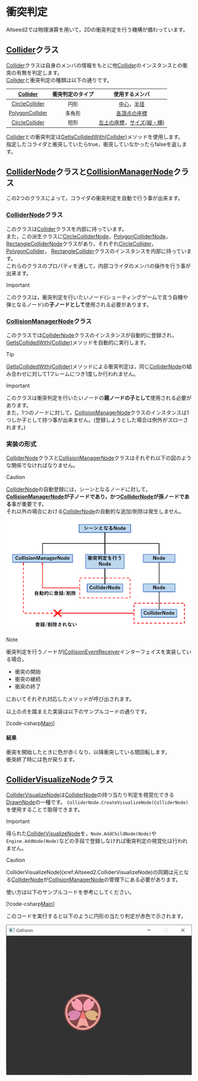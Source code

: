 # 衝突判定

Altseed2では物理演算を用いて，2Dの衝突判定を行う機構が備わっています。  

## [Collider](xref:Altseed2.Collider)クラス

[Collider](xref:Altseed2.Collider)クラスは自身のメンバの情報をもとに他[Collider](xref:Altseed2.Collider)のインスタンスとの衝突の有無を判定します。  
[Collider](xref:Altseed2.Collider)と衝突判定の種類は以下の通りです。

|[Collider](xref:Altseed2.Collider)|衝突判定のタイプ|使用するメンバ|
|:---:|:---:|:---:|
|[CircleCollider](xref:Altseed2.CircleCollider)|円形|[中心](xref:Altseed2.Collider.Position)，[半径](xref:Altseed2.CircleCollider.Radius)|
|[PolygonCollider](xref:Altseed2.PolygonCollider)|多角形|[各頂点の座標](xref:Altseed2.PolygonCollider.Vertexes)|
|[CircleCollider](xref:Altseed2.CircleCollider)|短形|[左上の座標](xref:Altseed2.Collider.Position)，[サイズ(縦・横)](xref:Altseed2.RectangleCollider.Size)|

[Collider](xref:Altseed2.Collider)との衝突判定は[GetIsCollidedWith(Collider)](xref:Altseed2.Collider.GetIsCollidedWith(Altseed2.Collider))メソッドを使用します。  
指定したコライダと衝突していたらtrue，衝突していなかったらfalseを返します。  

## [ColliderNode](xref:Altseed2.ColliderNode)クラスと[CollisionManagerNode](xref:Altseed2.CollisionManagerNode)クラス

この2つのクラスによって，コライダの衝突判定を自動で行う事が出来ます。  

### [ColliderNode](xref:Altseed2.ColliderNode)クラス

このクラスは[Collider](xref:Altseed2.Collider)クラスを内部に持っています。  
また，この派生クラスに[CircleColliderNode](xref:Altseed2.CircleColliderNode)，[PolygonColliderNode](xref:Altseed2.PolygonColliderNode)，
[RectangleColliderNode](xref:Altseed2.RectangleColliderNode)クラスがあり，それぞれ[CircleCollider](xref:Altseed2.CircleCollider)，
[PolygonCollider](xref:Altseed2.PolygonCollider)，
[RectangleCollider](xref:Altseed2.RectangleCollider)クラスのインスタンスを内部に持っています。  
これらのクラスのプロパティを通して，内部コライダのメンバの操作を行う事が出来ます。  

> [!IMPORTANT]
> このクラスは，衝突判定を行いたいノード(シューティングゲームで言う自機や弾となるノード)の**子ノードとして**使用される必要があります。

### [CollisionManagerNode](xref:Altseed2.CollisionManagerNode)クラス

このクラスでは[ColliderNode](xref:Altseed2.ColliderNode)クラスのインスタンスが自動的に登録され，[GetIsCollidedWith(Collider)](xref:Altseed2.Collider.GetIsCollidedWith(Altseed2.Collider))メソッドを自動的に実行します。

> [!TIP]
> [GetIsCollidedWith(Collider)](xref:Altseed2.Collider.GetIsCollidedWith(Altseed2.Collider))メソッドによる衝突判定は，同じ[ColliderNode](xref:Altseed2.ColliderNode)の組み合わせに対して1フレームにつき1度しか行われません。

> [!IMPORTANT]
> このクラスは衝突判定を行いたいノードの**親ノードの子として**使用される必要があります。  
> また，1つのノードに対して，[CollisionManagerNode](xref:Altseed2.CollisionManagerNode)クラスのインスタンスは1つしか子として持つ事が出来ません。(登録しようとした場合は例外がスローされます。)

### 実装の形式

[ColliderNode](xref:Altseed2.ColliderNode)クラスと[CollisionManagerNode](xref:Altseed2.CollisionManagerNode)クラスはそれぞれ以下の図のような関係でなければなりません。  

> [!CAUTION]
> [ColliderNode](xref:Altseed2.ColliderNode)の自動登録には，シーンとなるノードに対して，**[CollisionManagerNode](xref:Altseed2.CollisionManagerNode)が子ノードであり，かつ[ColliderNode](xref:Altseed2.ColliderNode)が孫ノードである**事が重要です。  
> それ以外の場合における[ColliderNode](xref:Altseed2.ColliderNode)の自動的な追加/削除は発生しません。

![Structure](Image/Structure.png)

> [!NOTE]
> 衝突判定を行うノードが[ICollisionEventReceiver](xref:Altseed2.ICollisionEventReceiver)インターフェイスを実装している場合，
> 
> - 衝突の開始
> - 衝突の継続
> - 衝突の終了
> 
> においてそれぞれ対応したメソッドが呼び出されます。

以上の点を踏まえた実装は以下のサンプルコードの通りです。  

[!code-csharp[Main](../../Src/Samples/Physics/Collision.cs)]

#### 結果
衝突を開始したときに色が赤くなり，以降衝突している間回転します。  
衝突終了時には色が戻ります。

## [ColliderVisualizeNode](xref:Altseed2.ColliderVisualizeNode)クラス

[ColliderVisualizeNode](xref:Altseed2.ColliderVisualizeNode)は[ColliderNode](xref:Altseed2.ColliderNode)の持つ当たり判定を視覚化できる[DrawnNode](xref:Altseed2.DrawnNode)の一種です。
`ColliderNode.CreateVisualizeNode(ColliderNode)`を使用することで取得できます。

> [!IMPORTANT]
> 得られた[ColliderVisualizeNode](xref:Altseed2.ColliderVisualizeNode)を，`Node.AddChildNode(Node)`や`Engine.AddNode(Node)`などの手段で登録しなければ衝突判定の視覚化は行われません。

> [!CAUTION]
> ColliderVisualizeNode](xref:Altseed2.ColliderVisualizeNode)の同期は元となる[ColliderNode](xref:Altseed2.ColliderNode)が[CollisionManagerNode](xref:Altseed2.CollisionManagerNode)の管理下にある必要があります。

使い方は以下のサンプルコードを参考にしてください。

[!code-csharp[Main](../../Src/Samples/Physics/ColliderVisualization.cs)]

このコードを実行すると以下のように円形の当たり判定が赤色で示されます。

![Visualization](Image/Visualization.png)